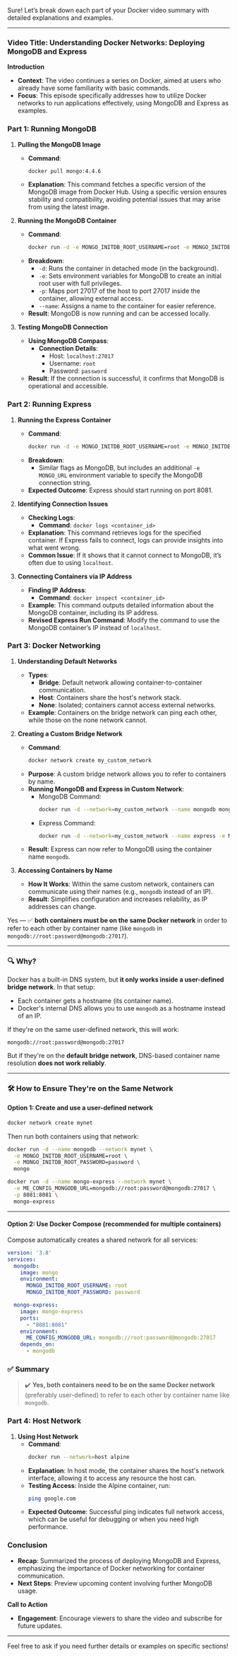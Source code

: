 Sure! Let’s break down each part of your Docker video summary with detailed explanations and examples.

---

### Video Title: Understanding Docker Networks: Deploying MongoDB and Express

**Introduction**
- **Context**: The video continues a series on Docker, aimed at users who already have some familiarity with basic commands.
- **Focus**: This episode specifically addresses how to utilize Docker networks to run applications effectively, using MongoDB and Express as examples.

### Part 1: Running MongoDB

1. **Pulling the MongoDB Image**
   - **Command**: 
     ```bash
     docker pull mongo:4.4.6
     ```
   - **Explanation**: This command fetches a specific version of the MongoDB image from Docker Hub. Using a specific version ensures stability and compatibility, avoiding potential issues that may arise from using the latest image.

2. **Running the MongoDB Container**
   - **Command**:
     ```bash
     docker run -d -e MONGO_INITDB_ROOT_USERNAME=root -e MONGO_INITDB_ROOT_PASSWORD=password -p 27017:27017 --name mongodb mongo:4.4.6
     ```
   - **Breakdown**:
     - `-d`: Runs the container in detached mode (in the background).
     - `-e`: Sets environment variables for MongoDB to create an initial root user with full privileges.
     - `-p`: Maps port 27017 of the host to port 27017 inside the container, allowing external access.
     - `--name`: Assigns a name to the container for easier reference.
   - **Result**: MongoDB is now running and can be accessed locally.

3. **Testing MongoDB Connection**
   - **Using MongoDB Compass**:
     - **Connection Details**:
       - Host: `localhost:27017`
       - Username: `root`
       - Password: `password`
   - **Result**: If the connection is successful, it confirms that MongoDB is operational and accessible.

### Part 2: Running Express

1. **Running the Express Container**
   - **Command**:
     ```bash
     docker run -d -e MONGO_INITDB_ROOT_USERNAME=root -e MONGO_INITDB_ROOT_PASSWORD=password -e MONGO_URL=mongodb://root:password@localhost:27017 -p 8081:8081 --name express express
     ```
   - **Breakdown**:
     - Similar flags as MongoDB, but includes an additional `-e MONGO_URL` environment variable to specify the MongoDB connection string.
   - **Expected Outcome**: Express should start running on port 8081.

2. **Identifying Connection Issues**
   - **Checking Logs**:
     - **Command**: `docker logs <container_id>`
   - **Explanation**: This command retrieves logs for the specified container. If Express fails to connect, logs can provide insights into what went wrong.
   - **Common Issue**: If it shows that it cannot connect to MongoDB, it’s often due to using `localhost`.

3. **Connecting Containers via IP Address**
   - **Finding IP Address**:
     - **Command**: `docker inspect <container_id>`
   - **Example**: This command outputs detailed information about the MongoDB container, including its IP address.
   - **Revised Express Run Command**: Modify the command to use the MongoDB container’s IP instead of `localhost`.

### Part 3: Docker Networking

1. **Understanding Default Networks**
   - **Types**:
     - **Bridge**: Default network allowing container-to-container communication.
     - **Host**: Containers share the host's network stack.
     - **None**: Isolated; containers cannot access external networks.
   - **Example**: Containers on the bridge network can ping each other, while those on the none network cannot.

2. **Creating a Custom Bridge Network**
   - **Command**:
     ```bash
     docker network create my_custom_network
     ```
   - **Purpose**: A custom bridge network allows you to refer to containers by name.
   - **Running MongoDB and Express in Custom Network**:
     - MongoDB Command: 
       ```bash
       docker run -d --network=my_custom_network --name mongodb mongo:4.4.6
       ```
     - Express Command:
       ```bash
       docker run -d --network=my_custom_network --name express -e MONGO_URL=mongodb://root:password@mongodb:27017 -p 8081:8081 express
       ```
   - **Result**: Express can now refer to MongoDB using the container name `mongodb`.

3. **Accessing Containers by Name**
   - **How It Works**: Within the same custom network, containers can communicate using their names (e.g., `mongodb` instead of an IP).
   - **Result**: Simplifies configuration and increases reliability, as IP addresses can change.


Yes — ✅ **both containers must be on the same Docker network** in order to refer to each other by container name (like `mongodb` in `mongodb://root:password@mongodb:27017`).

---

### 🔍 Why?

Docker has a built-in DNS system, but **it only works inside a user-defined bridge network**. In that setup:

* Each container gets a hostname (its container name).
* Docker's internal DNS allows you to use `mongodb` as a hostname instead of an IP.

If they're on the same user-defined network, this will work:

```text
mongodb://root:password@mongodb:27017
```

But if they're on the **default bridge network**, DNS-based container name resolution **does not work reliably**.

---

### 🛠️ How to Ensure They're on the Same Network

#### Option 1: Create and use a user-defined network

```bash
docker network create mynet
```

Then run both containers using that network:

```bash
docker run -d --name mongodb --network mynet \
  -e MONGO_INITDB_ROOT_USERNAME=root \
  -e MONGO_INITDB_ROOT_PASSWORD=password \
  mongo

docker run -d --name mongo-express --network mynet \
  -e ME_CONFIG_MONGODB_URL=mongodb://root:password@mongodb:27017 \
  -p 8081:8081 \
  mongo-express
```

---

#### Option 2: Use Docker Compose (recommended for multiple containers)

Compose automatically creates a shared network for all services:

```yaml
version: '3.8'
services:
  mongodb:
    image: mongo
    environment:
      MONGO_INITDB_ROOT_USERNAME: root
      MONGO_INITDB_ROOT_PASSWORD: password

  mongo-express:
    image: mongo-express
    ports:
      - "8081:8081"
    environment:
      ME_CONFIG_MONGODB_URL: mongodb://root:password@mongodb:27017
    depends_on:
      - mongodb
```

### ✅ Summary

> ✔️ **Yes, both containers need to be on the same Docker network** (preferably user-defined) to refer to each other by container name like `mongodb`.

### Part 4: Host Network

1. **Using Host Network**
   - **Command**:
     ```bash
     docker run --network=host alpine
     ```
   - **Explanation**: In host mode, the container shares the host's network interface, allowing it to access any resource the host can.
   - **Testing Access**: Inside the Alpine container, run:
     ```bash
     ping google.com
     ```
   - **Expected Outcome**: Successful ping indicates full network access, which can be useful for debugging or when you need high performance.

### Conclusion
- **Recap**: Summarized the process of deploying MongoDB and Express, emphasizing the importance of Docker networking for container communication.
- **Next Steps**: Preview upcoming content involving further MongoDB usage.

**Call to Action**
- **Engagement**: Encourage viewers to share the video and subscribe for future updates.

---

Feel free to ask if you need further details or examples on specific sections!
